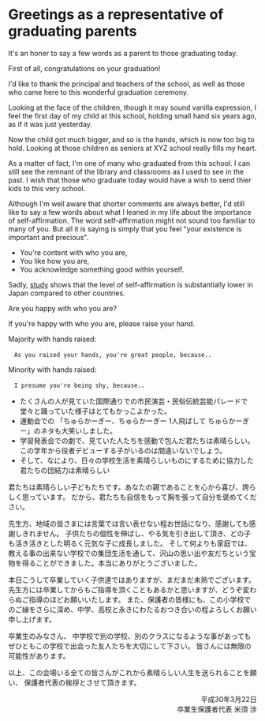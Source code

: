 # Greetings as a representative of graduating parents

<!-- ## 起承転結の「起」-->

It's an honer to say a few words as a parent to those graduating today. 

First of all, congratulations on your graduation!

I'd like to thank the principal and teachers of the school, as well as those who came here to this wonderful graduation ceremony. 

<!-- ## こどもの成長 -->

Looking at the face of the children, though it may sound vanilla expression, I feel the first day of my child at this school, holding small hand six years ago, as if it was just yesterday. 

Now the child got much bigger, and so is the hands, which is now too big to hold. Looking at those children as seniors at XYZ school really fills my heart. 

As a matter of fact, I'm one of many who graduated from this school. I can still see the remnant of the library and classrooms as I used to see in the past. I wish that those who graduate today would have a wish to send thier kids to this very school. 

<!-- ## 卒業生への激励 -->

Although I'm well aware that shorter comments are always better, I'd still like to say a few words about what I leaned in my life about the importance of self-affirmation. 
The word self-affirmation might not sound too familiar to many of you. But all it is saying is simply that you feel "your existence is important and precious". 

- You're content with who you are, 
- You like how you are, 
- You acknowledge something good within yourself. 

Sadly, [study](http://www.kantei.go.jp/jp/singi/kyouikusaisei/chousakai/dai1/siryou4.pdf) shows that the level of self-affirmation is substantially lower in Japan compared to other countries. 

Are you happy with who you are?

If you're happy with who you are, please raise your hand. 

Majority with hands raised:

```text only
　As you raised your hands, you're great people, because..
```

Minority with hands raised:

```text only
　I presume you're being shy, because..
```

- たくさんの人が見ていた国際通りでの市民演芸・民俗伝統芸能パレードで堂々と踊っていた様子はとてもかっこよかった。
- 運動会での 「ちゅらかーぎー、ちゅらかーぎー 1人飛ばして ちゅらかーぎー」のネタも大笑いしました。
- 学習発表会での劇で、見ていた人たちを感動で包んだ君たちは素晴らしい。この学年から役者デビューする子がいるのは間違いないでしょう。
- そして、なにより、日々の学校生活を素晴らしいものにするために協力した君たちの団結力は素晴らしい

君たちは素晴らしい子どもたちです。あなたの親であることを心から喜び、誇らしく思っています。
だから、君たちも自信をもって胸を張って自分を褒めてください。

<!-- ## 先生、地域の皆様への感謝 -->

先生方、地域の皆さまには言葉では言い表せない程お世話になり、感謝しても感謝しきれません。
子供たちの個性を伸ばし、やる気を引き出して頂き、どの子も活き活きとした明るく元気な子に成長しました。
そして何よりも家庭では、教える事の出来ない学校での集団生活を通して、沢山の思い出や友だちという宝物を得ることができました。本当にありがとうございました。

<!-- ## 結び -->

本日こうして卒業していく子供達ではありますが、まだまだ未熟でございます。
先生方には卒業してからもご指導を頂くこともあるかと思いますが、どうぞ変わらぬご指導のほどお願いいたします。
また、保護者の皆様にも、この小学校でのご縁をさらに深め、中学、高校と永きにわたるおつき合いの程よろしくお願い申し上げます。

卒業生のみなさん、
中学校で別の学校、別のクラスになるような事があっても ぜひともこの学校で出会った友人たちを大切にして下さい。
皆さんには無限の可能性があります。

以上、この会場いる全ての皆さんがこれから素晴らしい人生を送られることを願い、
保護者代表の挨拶とさせて頂きます。

<p align="right">
平成30年3月22日<br>
卒業生保護者代表 米須 渉
</p>

